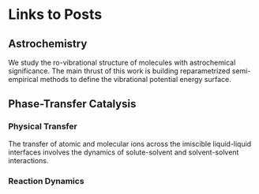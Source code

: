# Links to Posts

## Astrochemistry
  We study the ro-vibrational structure of molecules with astrochemical significance.  The main thrust of this work is building reparametrized semi-empirical methods to define the vibrational potential energy surface.  
## Phase-Transfer Catalysis

### Physical Transfer
  The transfer of atomic and molecular ions across the imiscible liquid-liquid interfaces involves the dynamics of solute-solvent and solvent-solvent interactions.  
### Reaction Dynamics


